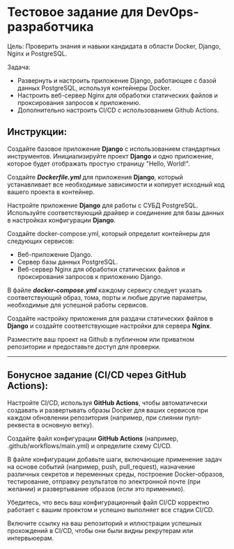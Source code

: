 # Тестовое задание для DevOps-разработчика

Цель: Проверить знания и навыки кандидата в области Docker, Django, Nginx и PostgreSQL.
    
 Задача:  
 - Развернуть и настроить приложение Django, работающее с базой данных PostgreSQL, используя контейнеры Docker.  
 - Настроить веб-сервер Nginx для обработки статических файлов и проксирования запросов к приложению.  
 - Дополнительно настроить CI/CD с использованием Github Actions.

## Инструкции:

Создайте базовое приложение **Django** с использованием стандартных инструментов. Инициализируйте проект **Django** и одно приложение, которое будет отображать простую страницу "Hello, World!".

Создайте ***Dockerfile.yml*** для приложения **Django**, который устанавливает все необходимые зависимости и копирует исходный код вашего проекта в контейнер.

Настройте приложение **Django** для работы с СУБД PostgreSQL. Используйте соответствующий драйвер и соединение для базы данных в настройках конфигурации **Django**.

Создайте docker-compose.yml, который определит контейнеры для следующих сервисов:  
- Веб-приложение Django.  
- Сервер базы данных PostgreSQL.  
- Веб-сервер Nginx для обработки статических файлов и проксирования запросов к приложению Django.

В файле ***docker-compose.yml*** каждому сервису следует указать соответствующий образ, тома, порты и любые другие параметры, необходимые для успешной работы сервисов.

Создайте настройку приложения для раздачи статических файлов в **Django** и создайте соответствующие настройки для сервера **Nginx**.  

Разместите ваш проект на Github в публичном или приватном репозитории и предоставьте доступ для проверки.
 
  
  ---
  ## Бонусное задание (CI/CD через GitHub Actions):

Настройте CI/CD, используя **GitHub Actions**, чтобы автоматически создавать и развертывать образы Docker для ваших сервисов при каждом обновлении репозитория (например, при слиянии пулл-реквеста в основную ветку).

Создайте файл конфигурации **GitHub Actions** (например, .github/workflows/main.yml) и определите схему CI/CD.

В файле конфигурации добавьте шаги, включающие применение задач на основе событий (например, push, pull_request), назначение различных секретов и переменных среды, построение Docker-образов, тестирование, отправку результатов по электронной почте (при желании) и развертывание образов (если это применимо).

Убедитесь, что весь ваш конфигурационный файл CI/CD корректно работает с вашим проектом и успешно выполняет все стадии CI/CD.

Включите ссылку на ваш репозиторий и иллюстрации успешных прохождений в CI/CD, чтобы они были видны рекрутерам или интервьюерам.